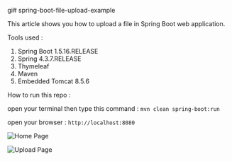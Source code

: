 gi# spring-boot-file-upload-example

This article shows you how to upload a file in Spring Boot web application.

Tools used :

1. Spring Boot 1.5.16.RELEASE
2. Spring 4.3.7.RELEASE
3. Thymeleaf
4. Maven
5. Embedded Tomcat 8.5.6

How to run this repo :

open your terminal then type this command :
`mvn clean spring-boot:run`

open your browser :
`http://localhost:8080`

![Home Page](images/home.png "Home Page")

![Upload Page](images/upload.png "Upload File")
